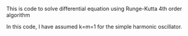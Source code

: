 This is code to solve differential equation using Runge-Kutta 4th order algorithm

In this code, I have assumed k=m=1 for the simple harmonic oscillator.
